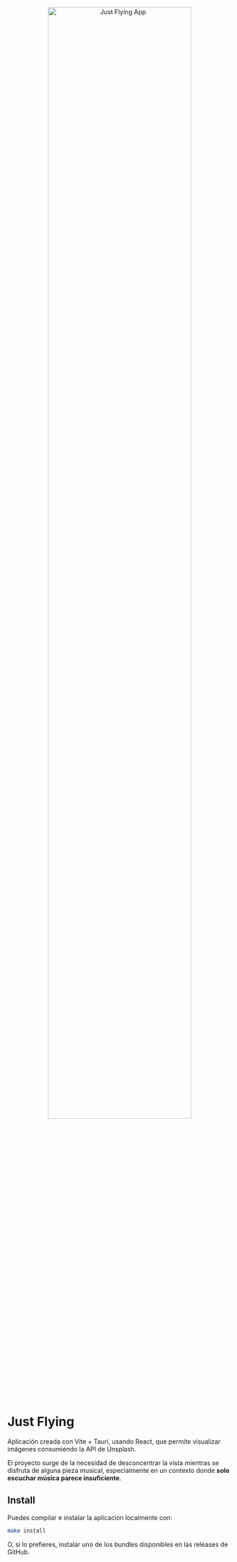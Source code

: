<p align="center">
  <img src="./public/just-flying-app.png" alt="Just Flying App" width="80%">
</p>

# Just Flying

Aplicación creada con Vite + Tauri, usando React, que permite visualizar imágenes consumiendo la API de Unsplash.

El proyecto surge de la necesidad de desconcentrar la vista mientras se disfruta de alguna pieza musical, especialmente en un contexto donde **solo escuchar música parece insuficiente**.

## Install

Puedes compilar e instalar la aplicación localmente con:

```sh
make install
```

O, si lo prefieres, instalar uno de los bundles disponibles en las releases de GitHub.